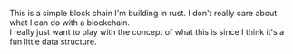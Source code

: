 
This is a simple block chain I'm building in rust.  I don't really care about what I can do with a blockchain.  
I really just want to play with the concept of what this is since I think it's a fun little data structure.
